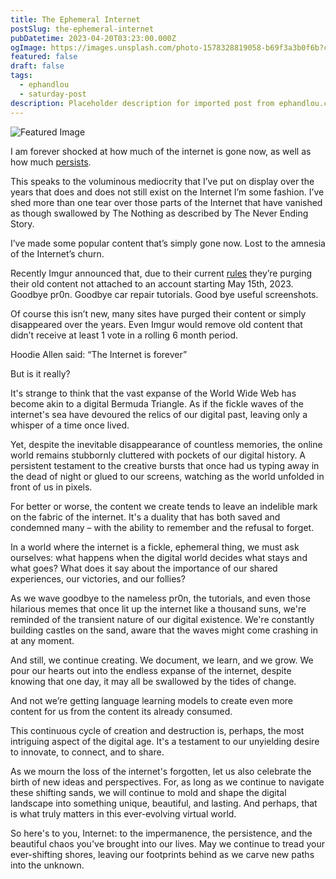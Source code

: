 ```yaml
---
title: The Ephemeral Internet
postSlug: the-ephemeral-internet
pubDatetime: 2023-04-20T03:23:00.000Z
ogImage: https://images.unsplash.com/photo-1578328819058-b69f3a3b0f6b?crop=entropy&cs=tinysrgb&fit=max&fm=jpg&ixid=MnwxMTc3M3wwfDF8c2VhcmNofDJ8fDQwNHxlbnwwfHx8fDE2ODE5NzAyMDE&ixlib=rb-4.0.3&q=80&w=2000
featured: false
draft: false
tags:
  - ephandlou
  - saturday-post
description: Placeholder description for imported post from ephandlou.com
---
```


![Featured Image](https://images.unsplash.com/photo-1578328819058-b69f3a3b0f6b?crop=entropy&cs=tinysrgb&fit=max&fm=jpg&ixid=MnwxMTc3M3wwfDF8c2VhcmNofDJ8fDQwNHxlbnwwfHx8fDE2ODE5NzAyMDE&ixlib=rb-4.0.3&q=80&w=2000)

I am forever shocked at how much of the internet is gone now, as well as how much [persists](https://archive.org).

This speaks to the voluminous mediocrity that I’ve put on display over the years that does and does not still exist on the Internet I’m some fashion. I’ve shed more than one tear over those parts of the Internet that have vanished as though swallowed by The Nothing as described by The Never Ending Story.

I’ve made some popular content that’s simply gone now. Lost to the amnesia of the Internet’s churn.

Recently Imgur announced that, due to their current [rules](https://imgur.com/rules) they’re purging their old content not attached to an account starting May 15th, 2023. Goodbye pr0n. Goodbye car repair tutorials. Good bye useful screenshots.

Of course this isn’t new, many sites have purged their content or simply disappeared over the years. Even Imgur would remove old content that didn’t receive at least 1 vote in a rolling 6 month period.

Hoodie Allen said: “The Internet is forever”

But is it really?

It's strange to think that the vast expanse of the World Wide Web has become akin to a digital Bermuda Triangle. As if the fickle waves of the internet's sea have devoured the relics of our digital past, leaving only a whisper of a time once lived.

Yet, despite the inevitable disappearance of countless memories, the online world remains stubbornly cluttered with pockets of our digital history. A persistent testament to the creative bursts that once had us typing away in the dead of night or glued to our screens, watching as the world unfolded in front of us in pixels.

For better or worse, the content we create tends to leave an indelible mark on the fabric of the internet. It's a duality that has both saved and condemned many – with the ability to remember and the refusal to forget.

In a world where the internet is a fickle, ephemeral thing, we must ask ourselves: what happens when the digital world decides what stays and what goes? What does it say about the importance of our shared experiences, our victories, and our follies?

As we wave goodbye to the nameless pr0n, the tutorials, and even those hilarious memes that once lit up the internet like a thousand suns, we're reminded of the transient nature of our digital existence. We're constantly building castles on the sand, aware that the waves might come crashing in at any moment.

And still, we continue creating. We document, we learn, and we grow. We pour our hearts out into the endless expanse of the internet, despite knowing that one day, it may all be swallowed by the tides of change.

And not we’re getting language learning models to create even more content for us from the content its already consumed.

This continuous cycle of creation and destruction is, perhaps, the most intriguing aspect of the digital age. It's a testament to our unyielding desire to innovate, to connect, and to share.

As we mourn the loss of the internet's forgotten, let us also celebrate the birth of new ideas and perspectives. For, as long as we continue to navigate these shifting sands, we will continue to mold and shape the digital landscape into something unique, beautiful, and lasting. And perhaps, that is what truly matters in this ever-evolving virtual world.

So here's to you, Internet: to the impermanence, the persistence, and the beautiful chaos you've brought into our lives. May we continue to tread your ever-shifting shores, leaving our footprints behind as we carve new paths into the unknown.
